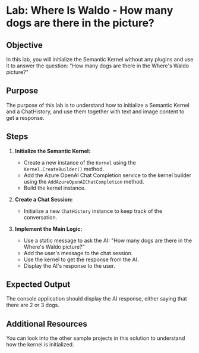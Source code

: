 # Lab: Where Is Waldo - How many dogs are there in the picture?

## Objective
In this lab, you will initialize the Semantic Kernel without any plugins and use it to answer the question: "How many dogs are there in the Where's Waldo picture?"

## Purpose
The purpose of this lab is to understand how to initialize a Semantic Kernel and a ChatHistory, and use them together with text and image content to get a response.

## Steps

1. **Initialize the Semantic Kernel:**
   - Create a new instance of the `Kernel` using the `Kernel.CreateBuilder()` method.
   - Add the Azure OpenAI Chat Completion service to the kernel builder using the `AddAzureOpenAIChatCompletion` method.
   - Build the kernel instance.

2. **Create a Chat Session:**
   - Initialize a new `ChatHistory` instance to keep track of the conversation.

3. **Implement the Main Logic:**
   - Use a static message to ask the AI: "How many dogs are there in the Where's Waldo picture?"
   - Add the user's message to the chat session.
   - Use the kernel to get the response from the AI.
   - Display the AI's response to the user.

## Expected Output
The console application should display the AI response, either saying that there are 2 or 3 dogs.

## Additional Resources
You can look into the other sample projects in this solution to understand how the kernel is initialized.
